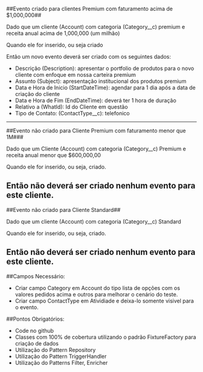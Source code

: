 ##Evento criado para clientes Premium com faturamento acima de $1,000,000##

Dado que um cliente (Account) com categoria (Category__c) premium
e receita anual acima de 1,000,000 (um milhão)

Quando ele for inserido, ou seja criado

Então um novo evento deverá ser criado com os seguintes dados:
- Descrição (Description): apresentar o portfolio de produtos para o 
novo cliente com enfoque em nossa carteira premium
- Assunto (Subject): apresentação institucional dos produtos premium
- Data e Hora de Inicio (StartDateTime): agendar para 1 dia após a 
data de criação do cliente
- Data e Hora de Fim (EndDateTime): deverá ter 1 hora de duração
- Relativo a (WhatId): Id do Cliente em questão
- Tipo de Contato: (ContactType__c): telefonico 
------------------------------------------------------------------------
##Evento não criado para Cliente Premium com faturamento menor que 1M###

Dado que um Cliente (Account) com categoria (Category__c) Premium 
e receita anual menor que $600,000,00

Quando ele for inserido, ou seja, criado.

Então não deverá ser criado nenhum evento para este cliente.
------------------------------------------------------------------------
##Evento não criado para Cliente Standard##

Dado que um cliente (Account) com categoria (Category__c) Standard

Quando ele for inserido, ou seja, criado.

Então não deverá ser criado nenhum evento para este cliente.
--------------------------------------------------------------
##Campos Necessário:
- Criar campo Category em Account do tipo lista de opções com os valores
pedidos acima e outros para melhorar o cenário do teste.
- Criar campo ContactType em Atividiade e deixa-lo somente visivel para
o evento.

##Pontos Obrigatórios:
- Code no github
- Classes com 100% de cobertura utilizando o padrão FixtureFactory para
criação de dados
- Utilização do Pattern Repository
- Utilização do Pattern TriggerHandler
- Utilização do Patterns Filter, Enricher

